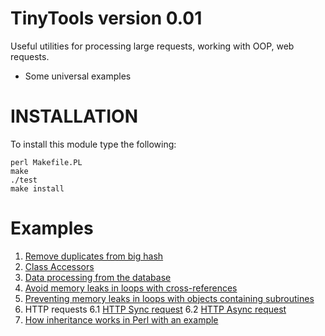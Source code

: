# TinyTools version 0.01

Useful utilities for processing large requests, working with OOP, web requests.

- Some universal examples

# INSTALLATION

To install this module type the following:

```console
perl Makefile.PL
make
./test
make install
```

# Examples

1. [Remove duplicates from big hash](t/TinyTools/Hash/Utils.t)
2. [Class Accessors](t/TinyTools/Class/Accessor.t)
3. [Data processing from the database](t/TinyTools/DB/Query/Stream.t)
4. [Avoid memory leaks in loops with cross-references](t/TinyTools/avoid-memory-leaks-in-loops-whith-cross-references.t)
5. [Preventing memory leaks in loops with objects containing subroutines](t/TinyTools/preventing-memory-leaks-in-loops-with-objects-containing-subroutines.t)
6. HTTP requests
    6.1 [HTTP Sync request](t/TinyTools/HTTP/Request.t)
    6.2 [HTTP Async request](t/TinyTools/HTTP/Async/Request.t)
7. [How inheritance works in Perl with an example](t/TinyTools/Inheritance.t) 